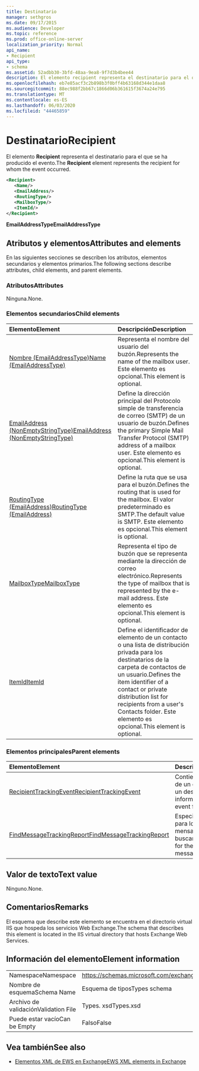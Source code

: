 ```yaml
---
title: Destinatario
manager: sethgros
ms.date: 09/17/2015
ms.audience: Developer
ms.topic: reference
ms.prod: office-online-server
localization_priority: Normal
api_name:
- Recipient
api_type:
- schema
ms.assetid: 52adbb30-3bfd-48aa-9ea8-9f7d3b4bee44
description: El elemento recipient representa el destinatario para el que se ha producido el evento.
ms.openlocfilehash: eb7e85acf3c2b898b3f0bff4b63168d344e1daa8
ms.sourcegitcommit: 88ec988f2bb67c1866d06b361615f3674a24e795
ms.translationtype: MT
ms.contentlocale: es-ES
ms.lasthandoff: 06/03/2020
ms.locfileid: "44465859"
---
```

# <a name="recipient"></a><span data-ttu-id="c575e-103">Destinatario</span><span class="sxs-lookup"><span data-stu-id="c575e-103">Recipient</span></span>

<span data-ttu-id="c575e-104">El elemento **Recipient** representa el destinatario para el que se ha producido el evento.</span><span class="sxs-lookup"><span data-stu-id="c575e-104">The **Recipient** element represents the recipient for whom the event occurred.</span></span> 
  
```XML
<Recipient>
   <Name/>
   <EmailAddress/>
   <RoutingType/>
   <MailboxType/>
   <ItemId/>
</Recipient>
```

 <span data-ttu-id="c575e-105">**EmailAddressType**</span><span class="sxs-lookup"><span data-stu-id="c575e-105">**EmailAddressType**</span></span>
## <a name="attributes-and-elements"></a><span data-ttu-id="c575e-106">Atributos y elementos</span><span class="sxs-lookup"><span data-stu-id="c575e-106">Attributes and elements</span></span>

<span data-ttu-id="c575e-107">En las siguientes secciones se describen los atributos, elementos secundarios y elementos primarios.</span><span class="sxs-lookup"><span data-stu-id="c575e-107">The following sections describe attributes, child elements, and parent elements.</span></span>
  
### <a name="attributes"></a><span data-ttu-id="c575e-108">Atributos</span><span class="sxs-lookup"><span data-stu-id="c575e-108">Attributes</span></span>

<span data-ttu-id="c575e-109">Ninguna.</span><span class="sxs-lookup"><span data-stu-id="c575e-109">None.</span></span>
  
### <a name="child-elements"></a><span data-ttu-id="c575e-110">Elementos secundarios</span><span class="sxs-lookup"><span data-stu-id="c575e-110">Child elements</span></span>

|<span data-ttu-id="c575e-111">**Elemento**</span><span class="sxs-lookup"><span data-stu-id="c575e-111">**Element**</span></span>|<span data-ttu-id="c575e-112">**Descripción**</span><span class="sxs-lookup"><span data-stu-id="c575e-112">**Description**</span></span>|
|:-----|:-----|
|[<span data-ttu-id="c575e-113">Nombre (EmailAddressType)</span><span class="sxs-lookup"><span data-stu-id="c575e-113">Name (EmailAddressType)</span></span>](name-emailaddresstype.md) <br/> |<span data-ttu-id="c575e-114">Representa el nombre del usuario del buzón.</span><span class="sxs-lookup"><span data-stu-id="c575e-114">Represents the name of the mailbox user.</span></span> <span data-ttu-id="c575e-115">Este elemento es opcional.</span><span class="sxs-lookup"><span data-stu-id="c575e-115">This element is optional.</span></span>  <br/> |
|[<span data-ttu-id="c575e-116">EmailAddress (NonEmptyStringType)</span><span class="sxs-lookup"><span data-stu-id="c575e-116">EmailAddress (NonEmptyStringType)</span></span>](emailaddress-nonemptystringtype.md) <br/> |<span data-ttu-id="c575e-117">Define la dirección principal del Protocolo simple de transferencia de correo (SMTP) de un usuario de buzón.</span><span class="sxs-lookup"><span data-stu-id="c575e-117">Defines the primary Simple Mail Transfer Protocol (SMTP) address of a mailbox user.</span></span> <span data-ttu-id="c575e-118">Este elemento es opcional.</span><span class="sxs-lookup"><span data-stu-id="c575e-118">This element is optional.</span></span>  <br/> |
|[<span data-ttu-id="c575e-119">RoutingType (EmailAddress)</span><span class="sxs-lookup"><span data-stu-id="c575e-119">RoutingType (EmailAddress)</span></span>](routingtype-emailaddress.md) <br/> |<span data-ttu-id="c575e-120">Define la ruta que se usa para el buzón.</span><span class="sxs-lookup"><span data-stu-id="c575e-120">Defines the routing that is used for the mailbox.</span></span> <span data-ttu-id="c575e-121">El valor predeterminado es SMTP.</span><span class="sxs-lookup"><span data-stu-id="c575e-121">The default value is SMTP.</span></span> <span data-ttu-id="c575e-122">Este elemento es opcional.</span><span class="sxs-lookup"><span data-stu-id="c575e-122">This element is optional.</span></span>  <br/> |
|[<span data-ttu-id="c575e-123">MailboxType</span><span class="sxs-lookup"><span data-stu-id="c575e-123">MailboxType</span></span>](mailboxtype.md) <br/> |<span data-ttu-id="c575e-124">Representa el tipo de buzón que se representa mediante la dirección de correo electrónico.</span><span class="sxs-lookup"><span data-stu-id="c575e-124">Represents the type of mailbox that is represented by the e-mail address.</span></span> <span data-ttu-id="c575e-125">Este elemento es opcional.</span><span class="sxs-lookup"><span data-stu-id="c575e-125">This element is optional.</span></span>  <br/> |
|[<span data-ttu-id="c575e-126">ItemId</span><span class="sxs-lookup"><span data-stu-id="c575e-126">ItemId</span></span>](itemid.md) <br/> |<span data-ttu-id="c575e-127">Define el identificador de elemento de un contacto o una lista de distribución privada para los destinatarios de la carpeta de contactos de un usuario.</span><span class="sxs-lookup"><span data-stu-id="c575e-127">Defines the item identifier of a contact or private distribution list for recipients from a user's Contacts folder.</span></span> <span data-ttu-id="c575e-128">Este elemento es opcional.</span><span class="sxs-lookup"><span data-stu-id="c575e-128">This element is optional.</span></span>  <br/> |
   
### <a name="parent-elements"></a><span data-ttu-id="c575e-129">Elementos principales</span><span class="sxs-lookup"><span data-stu-id="c575e-129">Parent elements</span></span>

|<span data-ttu-id="c575e-130">**Elemento**</span><span class="sxs-lookup"><span data-stu-id="c575e-130">**Element**</span></span>|<span data-ttu-id="c575e-131">**Descripción**</span><span class="sxs-lookup"><span data-stu-id="c575e-131">**Description**</span></span>|
|:-----|:-----|
|[<span data-ttu-id="c575e-132">RecipientTrackingEvent</span><span class="sxs-lookup"><span data-stu-id="c575e-132">RecipientTrackingEvent</span></span>](recipienttrackingevent.md) <br/> |<span data-ttu-id="c575e-133">Contiene información de un evento único para un destinatario.</span><span class="sxs-lookup"><span data-stu-id="c575e-133">Contains information for a single event for a recipient.</span></span>  <br/> |
|[<span data-ttu-id="c575e-134">FindMessageTrackingReport</span><span class="sxs-lookup"><span data-stu-id="c575e-134">FindMessageTrackingReport</span></span>](findmessagetrackingreport.md) <br/> |<span data-ttu-id="c575e-135">Especifica los criterios para los tipos de mensajes que se van a buscar.</span><span class="sxs-lookup"><span data-stu-id="c575e-135">Specifies criteria for the types of messages to find.</span></span>  <br/> |
   
## <a name="text-value"></a><span data-ttu-id="c575e-136">Valor de texto</span><span class="sxs-lookup"><span data-stu-id="c575e-136">Text value</span></span>

<span data-ttu-id="c575e-137">Ninguno.</span><span class="sxs-lookup"><span data-stu-id="c575e-137">None.</span></span>
  
## <a name="remarks"></a><span data-ttu-id="c575e-138">Comentarios</span><span class="sxs-lookup"><span data-stu-id="c575e-138">Remarks</span></span>

<span data-ttu-id="c575e-139">El esquema que describe este elemento se encuentra en el directorio virtual IIS que hospeda los servicios Web Exchange.</span><span class="sxs-lookup"><span data-stu-id="c575e-139">The schema that describes this element is located in the IIS virtual directory that hosts Exchange Web Services.</span></span>
  
## <a name="element-information"></a><span data-ttu-id="c575e-140">Información del elemento</span><span class="sxs-lookup"><span data-stu-id="c575e-140">Element information</span></span>

|||
|:-----|:-----|
|<span data-ttu-id="c575e-141">Namespace</span><span class="sxs-lookup"><span data-stu-id="c575e-141">Namespace</span></span>  <br/> |https://schemas.microsoft.com/exchange/services/2006/types  <br/> |
|<span data-ttu-id="c575e-142">Nombre de esquema</span><span class="sxs-lookup"><span data-stu-id="c575e-142">Schema Name</span></span>  <br/> |<span data-ttu-id="c575e-143">Esquema de tipos</span><span class="sxs-lookup"><span data-stu-id="c575e-143">Types schema</span></span>  <br/> |
|<span data-ttu-id="c575e-144">Archivo de validación</span><span class="sxs-lookup"><span data-stu-id="c575e-144">Validation File</span></span>  <br/> |<span data-ttu-id="c575e-145">Types. xsd</span><span class="sxs-lookup"><span data-stu-id="c575e-145">Types.xsd</span></span>  <br/> |
|<span data-ttu-id="c575e-146">Puede estar vacío</span><span class="sxs-lookup"><span data-stu-id="c575e-146">Can be Empty</span></span>  <br/> |<span data-ttu-id="c575e-147">Falso</span><span class="sxs-lookup"><span data-stu-id="c575e-147">False</span></span>  <br/> |
   
## <a name="see-also"></a><span data-ttu-id="c575e-148">Vea también</span><span class="sxs-lookup"><span data-stu-id="c575e-148">See also</span></span>



- [<span data-ttu-id="c575e-149">Elementos XML de EWS en Exchange</span><span class="sxs-lookup"><span data-stu-id="c575e-149">EWS XML elements in Exchange</span></span>](ews-xml-elements-in-exchange.md)

